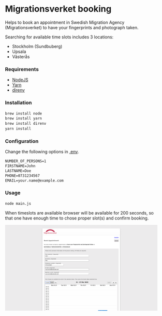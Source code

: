 # Migrationsverket booking

Helps to book an appointment in Swedish Migration Agency (Migrationsverket) to have your fingerprints and photograph taken.

Searching for available time slots includes 3 locations:

- Stockholm (Sundbuberg)
- Upsala
- Västerås

### Requirements

- [NodeJS](https://github.com/nodejs/node)
- [Yarn](https://github.com/yarnpkg/yarn)
- [direnv](https://github.com/direnv/direnv)

### Installation

```bash
brew install node
brew install yarn
brew install direnv
yarn install
```

### Configuration

Change the following options in [.env](.env).

```
NUMBER_OF_PERSONS=1
FIRSTNAME=John
LASTNAME=Doe
PHONE=0731234567
EMAIL=your.name@example.com
```

### Usage

```bash
node main.js
```

When timeslots are available browser will be available for 200 seconds, so that one have enough time to chose proper slot(s) and confirm booking.

![](01-page.png)
